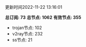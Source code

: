 更新时间2022-11-22 13:16:01

**总订阅: 73**
**总节点: 1062**
**有效节点: 355**
- trojan节点: 102
- v2ray节点: 232
- ss节点: 21
